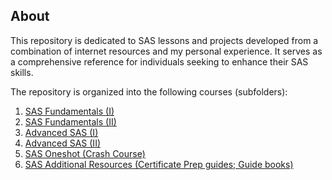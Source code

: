 <section>
    <h2>About</h2>
    <p>This repository is dedicated to SAS lessons and projects developed from a combination of internet resources and my personal experience. It serves as a comprehensive reference for individuals seeking to enhance their SAS skills.</p>
    <p>The repository is organized into the following courses (subfolders):</p>
    <ol>
        <li><a href="https://github.com/KMGH19/SAS/tree/main/SAS%20Advanced%20(I)">SAS Fundamentals (I)</a></li>
        <li><a href="https://github.com/KMGH19/SAS/tree/main/SAS%20Advanced%20(II)%20">SAS Fundamentals (II)</a></li>
        <li><a href="https://github.com/KMGH19/SAS/tree/main/SAS%20Advanced%20(I)">Advanced SAS (I)</a></li>
        <li><a href="https://github.com/KMGH19/SAS/tree/main/SAS%20Advanced%20(II)%20">Advanced SAS (II)</a></li>
        <li><a href="https://github.com/KMGH19/SAS/tree/main/SAS%20Oneshot%20(Crash%20Course)%20">SAS Oneshot (Crash Course)</a></li>
        <li><a href="https://github.com/KMGH19/SAS/tree/main/SAS%20Additional%20Resources%20(Certificate%20Prep%20guides%3B%20Guide%20books)">SAS Additional Resources (Certificate Prep guides; Guide books)</a></li>
    </ol>
</section>
